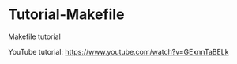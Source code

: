 # Tutorial-Makefile
Makefile tutorial

YouTube tutorial:
https://www.youtube.com/watch?v=GExnnTaBELk
